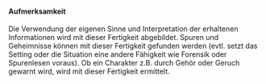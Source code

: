 #### Aufmerksamkeit

Die Verwendung der eigenen Sinne und Interpretation der erhaltenen Informationen wird mit dieser Fertigkeit abgebildet.
Spuren und Geheimnisse können mit dieser Fertigkeit gefunden werden (evtl. setzt das Setting oder die Situation eine
andere Fähigkeit wie Forensik oder Spurenlesen voraus). Ob ein Charakter z.B. durch Gehör oder Geruch gewarnt wird,
wird mit dieser Fertigkeit ermittelt.
